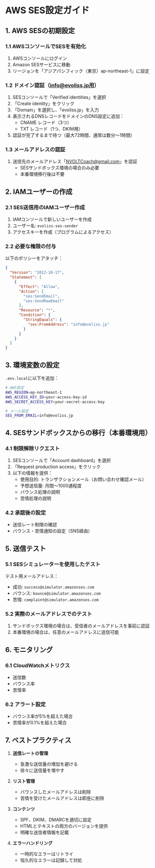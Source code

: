 # AWS SES設定ガイド

## 1. AWS SESの初期設定

### 1.1 AWSコンソールでSESを有効化
1. AWSコンソールにログイン
2. Amazon SESサービスに移動
3. リージョンを「アジアパシフィック（東京）ap-northeast-1」に設定

### 1.2 ドメイン認証（info@evoliss.jp用）
1. SESコンソールで「Verified identities」を選択
2. 「Create identity」をクリック
3. 「Domain」を選択し、「evoliss.jp」を入力
4. 表示されるDNSレコードをドメインのDNS設定に追加：
   - CNAME レコード（3つ）
   - TXT レコード（1つ、DKIM用）
5. 認証が完了するまで待つ（最大72時間、通常は数分〜1時間）

### 1.3 メールアドレスの認証
1. 送信先のメールアドレス「NVOLTCoach@gmail.com」を認証
   - SESサンドボックス環境の場合のみ必要
   - 本番環境移行後は不要

## 2. IAMユーザーの作成

### 2.1 SES送信用のIAMユーザー作成
1. IAMコンソールで新しいユーザーを作成
2. ユーザー名: `evoliss-ses-sender`
3. アクセスキーを作成（プログラムによるアクセス）

### 2.2 必要な権限の付与
以下のポリシーをアタッチ：
```json
{
  "Version": "2012-10-17",
  "Statement": [
    {
      "Effect": "Allow",
      "Action": [
        "ses:SendEmail",
        "ses:SendRawEmail"
      ],
      "Resource": "*",
      "Condition": {
        "StringEquals": {
          "ses:FromAddress": "info@evoliss.jp"
        }
      }
    }
  ]
}
```

## 3. 環境変数の設定

`.env.local`に以下を追加：
```bash
# AWS設定
AWS_REGION=ap-northeast-1
AWS_ACCESS_KEY_ID=your-access-key-id
AWS_SECRET_ACCESS_KEY=your-secret-access-key

# メール設定
SES_FROM_EMAIL=info@evoliss.jp
```

## 4. SESサンドボックスからの移行（本番環境用）

### 4.1 制限解除リクエスト
1. SESコンソールで「Account dashboard」を選択
2. 「Request production access」をクリック
3. 以下の情報を提供：
   - 使用目的: トランザクションメール（お問い合わせ確認メール）
   - 予想送信量: 月間〜1000通程度
   - バウンス処理の説明
   - 苦情処理の説明

### 4.2 承認後の設定
- 送信レート制限の確認
- バウンス・苦情通知の設定（SNS経由）

## 5. 送信テスト

### 5.1 SESシミュレーターを使用したテスト
テスト用メールアドレス：
- 成功: `success@simulator.amazonses.com`
- バウンス: `bounce@simulator.amazonses.com`
- 苦情: `complaint@simulator.amazonses.com`

### 5.2 実際のメールアドレスでのテスト
1. サンドボックス環境の場合は、受信者のメールアドレスを事前に認証
2. 本番環境の場合は、任意のメールアドレスに送信可能

## 6. モニタリング

### 6.1 CloudWatchメトリクス
- 送信数
- バウンス率
- 苦情率

### 6.2 アラート設定
- バウンス率が5%を超えた場合
- 苦情率が0.1%を超えた場合

## 7. ベストプラクティス

1. **送信レートの管理**
   - 急激な送信量の増加を避ける
   - 徐々に送信量を増やす

2. **リスト管理**
   - バウンスしたメールアドレスは削除
   - 苦情を受けたメールアドレスは即座に削除

3. **コンテンツ**
   - SPF、DKIM、DMARCを適切に設定
   - HTMLとテキストの両方のバージョンを提供
   - 明確な送信者情報を記載

4. **エラーハンドリング**
   - 一時的なエラーはリトライ
   - 恒久的なエラーは記録して対処
